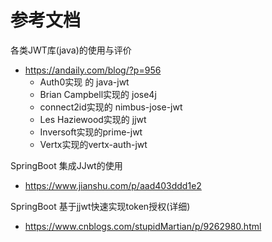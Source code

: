 # 参考文档
各类JWT库(java)的使用与评价
- https://andaily.com/blog/?p=956
    - Auth0实现 的 java-jwt
    - Brian Campbell实现的 jose4j
    - connect2id实现的 nimbus-jose-jwt
    - Les Haziewood实现的 jjwt
    - Inversoft实现的prime-jwt
    - Vertx实现的vertx-auth-jwt

SpringBoot 集成JJwt的使用
- https://www.jianshu.com/p/aad403ddd1e2

SpringBoot 基于jjwt快速实现token授权(详细)
- https://www.cnblogs.com/stupidMartian/p/9262980.html

